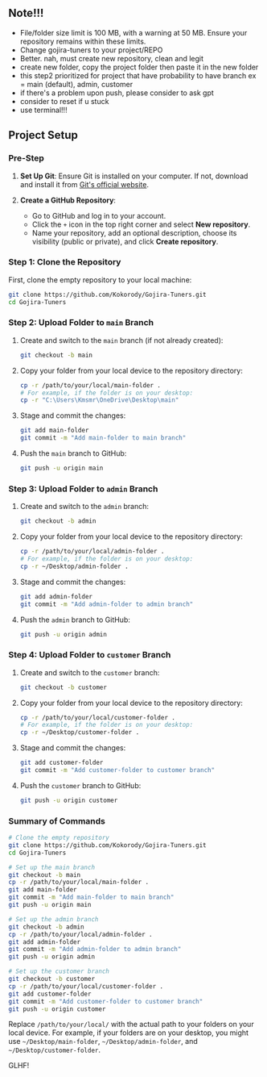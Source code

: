 
## Note!!!
- File/folder size limit is 100 MB, with a warning at 50 MB. Ensure your repository remains within these limits.
- Change gojira-tuners to your project/REPO
- Better. nah, must create new repository, clean and legit
- create new folder, copy the project folder then paste it in the new folder
- this step2 prioritized for project that have probability to have branch
  ex = main (default), admin, customer
- if there's a problem upon push, please consider to ask gpt
- consider to reset if u stuck
- use terminal!!!


## Project Setup

### Pre-Step
1. **Set Up Git**: Ensure Git is installed on your computer. If not, download and install it from [Git's official website](https://git-scm.com).
   
2. **Create a GitHub Repository**:
   - Go to GitHub and log in to your account.
   - Click the `+` icon in the top right corner and select **New repository**.
   - Name your repository, add an optional description, choose its visibility (public or private), and click **Create repository**.

### Step 1: Clone the Repository
First, clone the empty repository to your local machine:
```bash
git clone https://github.com/Kokorody/Gojira-Tuners.git
cd Gojira-Tuners
```

### Step 2: Upload Folder to `main` Branch
1. Create and switch to the `main` branch (if not already created):
   ```bash
   git checkout -b main
   ```
   
2. Copy your folder from your local device to the repository directory:
   ```bash
   cp -r /path/to/your/local/main-folder .
   # For example, if the folder is on your desktop:
   cp -r "C:\Users\Kmsmr\OneDrive\Desktop\main"
   ```
   
3. Stage and commit the changes:
   ```bash
   git add main-folder
   git commit -m "Add main-folder to main branch"
   ```
   
4. Push the `main` branch to GitHub:
   ```bash
   git push -u origin main
   ```

### Step 3: Upload Folder to `admin` Branch
1. Create and switch to the `admin` branch:
   ```bash
   git checkout -b admin
   ```
   
2. Copy your folder from your local device to the repository directory:
   ```bash
   cp -r /path/to/your/local/admin-folder .
   # For example, if the folder is on your desktop:
   cp -r ~/Desktop/admin-folder .
   ```
   
3. Stage and commit the changes:
   ```bash
   git add admin-folder
   git commit -m "Add admin-folder to admin branch"
   ```
   
4. Push the `admin` branch to GitHub:
   ```bash
   git push -u origin admin
   ```

### Step 4: Upload Folder to `customer` Branch
1. Create and switch to the `customer` branch:
   ```bash
   git checkout -b customer
   ```
   
2. Copy your folder from your local device to the repository directory:
   ```bash
   cp -r /path/to/your/local/customer-folder .
   # For example, if the folder is on your desktop:
   cp -r ~/Desktop/customer-folder .
   ```
   
3. Stage and commit the changes:
   ```bash
   git add customer-folder
   git commit -m "Add customer-folder to customer branch"
   ```
   
4. Push the `customer` branch to GitHub:
   ```bash
   git push -u origin customer
   ```

### Summary of Commands
```bash
# Clone the empty repository
git clone https://github.com/Kokorody/Gojira-Tuners.git
cd Gojira-Tuners

# Set up the main branch
git checkout -b main
cp -r /path/to/your/local/main-folder .
git add main-folder
git commit -m "Add main-folder to main branch"
git push -u origin main

# Set up the admin branch
git checkout -b admin
cp -r /path/to/your/local/admin-folder .
git add admin-folder
git commit -m "Add admin-folder to admin branch"
git push -u origin admin

# Set up the customer branch
git checkout -b customer
cp -r /path/to/your/local/customer-folder .
git add customer-folder
git commit -m "Add customer-folder to customer branch"
git push -u origin customer
```

Replace `/path/to/your/local/` with the actual path to your folders on your local device. For example, if your folders are on your desktop, you might use `~/Desktop/main-folder`, `~/Desktop/admin-folder`, and `~/Desktop/customer-folder`.

GLHF!
